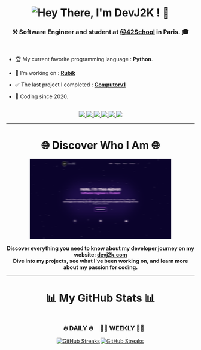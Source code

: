 <h1></h1>
<h1 align="center">
<img src="https://readme-typing-svg.herokuapp.com?font=JetBrains+Mono&size=28&duration=2000&pause=3500&color=7E3FF7&background=FFFFFF00&center=true&vCenter=true&random=false&width=435&lines=Hey+There%2C+I'm+DevJ2K+!+%F0%9F%91%8B" alt="Hey There, I'm DevJ2K ! 👋" />
<!--<img src="https://readme-typing-svg.herokuapp.com/?font=Righteous&size=35&center=true&vCenter=true&width=500&height=70&duration=4000&lines=Hi+There!+👋;+I'm+Pedro+Muniz!;"/> -->
</h1>
<h3 align="center">⚒️ <b>Software Engineer</b> and student at <a href="https://github.com/42School" target="_blank">@42School</a> in Paris. 🎓</h3>

<br/>
<div align="">

- 🏆 My current favorite programming language : **Python**.

- 🔭 I’m working on : **[Rubik](https://github.com/DevJ2K/app_rubik)**

- ✅ The last project I completed : **[Computorv1](https://github.com/DevJ2K/app_computorv1)**

- 📆 Coding since 2020.
  
</div>
<br />

<div align="center"> 
  <a href="mailto:contact@devj2k.com">
    <img src="https://img.shields.io/badge/Contact me-FF0000?style=for-the-badge&logo=gmail&logoColor=white" />
  </a>
  <a href="https://www.instagram.com/devj2k" target="_blank">
    <img src="https://img.shields.io/badge/Instagram-7C42EE?style=for-the-badge&logo=instagram&logoColor=white" />
  </a>
  <a href="https://www.linkedin.com/in/devj2k" target="_blank">
    <img src="https://img.shields.io/badge/LinkedIn-0077B5?style=for-the-badge&logo=linkedin&logoColor=white" target="_blank" />
  </a>
  <a href="https://www.malt.fr/profile/theoajavon" target="_blank">
    <img src="https://img.shields.io/badge/Malt-FB782D?style=for-the-badge&logo=malt&logoColor=white" target="_blank" />
  </a>
  <a href="https://www.fiverr.com/theo_ajn/develop-an-ios-app-using-swiftui" target="_blank">
     <img src="https://img.shields.io/badge/Fiverr-0EBF00?style=for-the-badge&logo=fiverr&logoColor=white" target="_blank" />
  </a>
  <a href="https://devj2k.com/" target="_blank">
     <img src="https://img.shields.io/badge/Portfolio-0C00BF?style=for-the-badge&logo=vuedotjs&logoColor=white" target="_blank" />
  </a>
</div>

---

<h1 align="center">🌐 Discover Who I Am 🌐</h1>
<p align="center">
  <img src="./portfolio_blur.png" alt="Portfolio Thumbnail" style="width:75%;" />
</p>
<p align="center"><b>
  Discover everything you need to know about my developer journey on my website: <a href="https://devj2k.com" target="_blank">devj2k.com</a><br> Dive into my projects, see what I've been working on, and learn more about my passion for coding.
</b>
</p>

<!--
---
<h1 align="center">⌨ Technologies & Tools ⌨</h1>

<h3 align="center">My favourites</h3>
<p align="center">
  <a href="https://skillicons.dev">
    <img src="https://skillicons.dev/icons?i=swift,c,cpp,py,js,firebase,vuejs"/>
  </a>
</p>

<h3 align="center">Those I've already worked with</h3>
<p align="center">
  <a href="https://skillicons.dev">
    <img src="https://skillicons.dev/icons?i=flutter,dart,html,css,threejs,cs,php,selenium" />
  </a>
</p>

<h3 align="center">My tools and software</h3>
<p align="center">
  <a href="https://skillicons.dev">
    <img src="https://skillicons.dev/icons?i=vscode,androidstudio,pycharm,figma,github,blender" />
  </a>
</p>
-->

---

<h1 align="center">📊 My GitHub Stats 📊</h1>
<div align="center" style="width: 100%; display: flex; justify-content: center; align-items: center;">
  <div> 
   <h3>🔥 DAILY 🔥</h3>
  <a href="https://git.io/streak-stats"><img src="https://streak-stats.demolab.com?user=devj2k&theme=tokyonight&border_radius=12&mode=daily" alt="GitHub Streaks"/></a>
  </div>

  <div> 
   <h3>🏃‍♂️ WEEKLY 🏃‍♂️</h3>
  <a href="https://git.io/streak-stats"><img src="https://streak-stats.demolab.com?user=devj2k&theme=tokyonight&border_radius=12&mode=weekly" alt="GitHub Streaks"/></a>
  </div>
</div>
